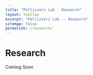 ```yaml
---
title: "Pellizzeri Lab - Research"
layout: textlay
excerpt: "Pellizzeri Lab -- Research"
sitemap: false
permalink: /research/
---
```


# Research

Coming Soon

